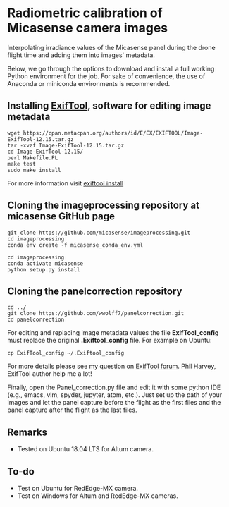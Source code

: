 # Radiometric calibration of Micasense camera images

Interpolating irradiance values of the Micasense panel during the drone flight
time and adding them into images' metadata.

Below, we go through the options to download and install a full working Python
environment for the job. For sake of convenience, the use of Anaconda
or miniconda environments is recommended.

## Installing [ExifTool](https://exiftool.org/), software for editing image metadata


```
wget https://cpan.metacpan.org/authors/id/E/EX/EXIFTOOL/Image-ExifTool-12.15.tar.gz
tar -xvzf Image-ExifTool-12.15.tar.gz
cd Image-ExifTool-12.15/
perl Makefile.PL
make test
sudo make install
```
For more information visit [exiftool install](https://exiftool.org/install.html)


## Cloning the **imageprocessing** repository at micasense GitHub page


```
git clone https://github.com/micasense/imageprocessing.git
cd imageprocessing
conda env create -f micasense_conda_env.yml

cd imageprocessing
conda activate micasense
python setup.py install
```

## Cloning the **panelcorrection** repository

```
cd ../
git clone https://github.com/wwolff7/panelcorrection.git
cd panelcorrection
```

For editing and replacing image metadata values the file **ExifTool_config** must
replace the original **.Exiftool_config** file. For example on Ubuntu:

```
cp ExifTool_config ~/.Exiftool_config
```
For more details please see my question on [ExifTool
forum](https://exiftool.org/forum/index.php?topic=10831.msg57671#msg57671).
Phil Harvey, ExifTool author help me a lot!

Finally, open the Panel_correction.py file and edit it with some python IDE (e.g., emacs,
vim, spyder, jupyter, atom, etc.). Just set up the path of your images and let the
panel capture before the flight as the first files and the panel capture after
the flight as the last files.


## Remarks

* Tested on Ubuntu 18.04 LTS for Altum camera.


## To-do

* Test on Ubuntu for RedEdge-MX camera.
* Test on Windows for Altum and RedEdge-MX cameras.

